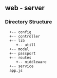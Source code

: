 ## web - server

### Directory Structure

```
  +-- config
  +-- controller
  +-- lib
     +-- utill
  +-- model
  +-- passport
  +-- routes
     +-- middleware
  +-- service
  app.js
```
